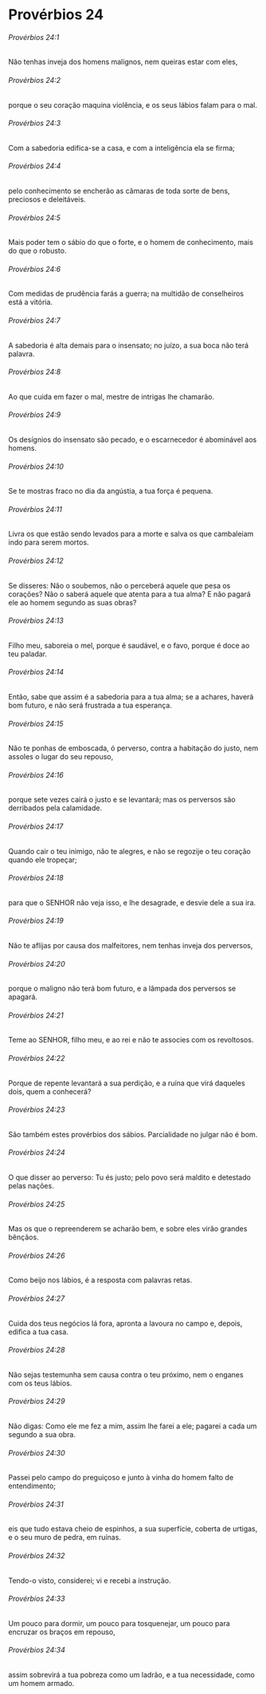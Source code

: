 # Provérbios 24

###### Provérbios 24:1

Não tenhas inveja dos homens malignos, nem queiras estar com eles,

###### Provérbios 24:2

porque o seu coração maquina violência, e os seus lábios falam para o mal.

###### Provérbios 24:3

Com a sabedoria edifica-se a casa, e com a inteligência ela se firma;

###### Provérbios 24:4

pelo conhecimento se encherão as câmaras de toda sorte de bens, preciosos e deleitáveis.

###### Provérbios 24:5

Mais poder tem o sábio do que o forte, e o homem de conhecimento, mais do que o robusto.

###### Provérbios 24:6

Com medidas de prudência farás a guerra; na multidão de conselheiros está a vitória.

###### Provérbios 24:7

A sabedoria é alta demais para o insensato; no juízo, a sua boca não terá palavra.

###### Provérbios 24:8

Ao que cuida em fazer o mal, mestre de intrigas lhe chamarão.

###### Provérbios 24:9

Os desígnios do insensato são pecado, e o escarnecedor é abominável aos homens.

###### Provérbios 24:10

Se te mostras fraco no dia da angústia, a tua força é pequena.

###### Provérbios 24:11

Livra os que estão sendo levados para a morte e salva os que cambaleiam indo para serem mortos.

###### Provérbios 24:12

Se disseres: Não o soubemos, não o perceberá aquele que pesa os corações? Não o saberá aquele que atenta para a tua alma? E não pagará ele ao homem segundo as suas obras?

###### Provérbios 24:13

Filho meu, saboreia o mel, porque é saudável, e o favo, porque é doce ao teu paladar.

###### Provérbios 24:14

Então, sabe que assim é a sabedoria para a tua alma; se a achares, haverá bom futuro, e não será frustrada a tua esperança.

###### Provérbios 24:15

Não te ponhas de emboscada, ó perverso, contra a habitação do justo, nem assoles o lugar do seu repouso,

###### Provérbios 24:16

porque sete vezes cairá o justo e se levantará; mas os perversos são derribados pela calamidade.

###### Provérbios 24:17

Quando cair o teu inimigo, não te alegres, e não se regozije o teu coração quando ele tropeçar;

###### Provérbios 24:18

para que o SENHOR não veja isso, e lhe desagrade, e desvie dele a sua ira.

###### Provérbios 24:19

Não te aflijas por causa dos malfeitores, nem tenhas inveja dos perversos,

###### Provérbios 24:20

porque o maligno não terá bom futuro, e a lâmpada dos perversos se apagará.

###### Provérbios 24:21

Teme ao SENHOR, filho meu, e ao rei e não te associes com os revoltosos.

###### Provérbios 24:22

Porque de repente levantará a sua perdição, e a ruína que virá daqueles dois, quem a conhecerá?

###### Provérbios 24:23

São também estes provérbios dos sábios. Parcialidade no julgar não é bom.

###### Provérbios 24:24

O que disser ao perverso: Tu és justo; pelo povo será maldito e detestado pelas nações.

###### Provérbios 24:25

Mas os que o repreenderem se acharão bem, e sobre eles virão grandes bênçãos.

###### Provérbios 24:26

Como beijo nos lábios, é a resposta com palavras retas.

###### Provérbios 24:27

Cuida dos teus negócios lá fora, apronta a lavoura no campo e, depois, edifica a tua casa.

###### Provérbios 24:28

Não sejas testemunha sem causa contra o teu próximo, nem o enganes com os teus lábios.

###### Provérbios 24:29

Não digas: Como ele me fez a mim, assim lhe farei a ele; pagarei a cada um segundo a sua obra.

###### Provérbios 24:30

Passei pelo campo do preguiçoso e junto à vinha do homem falto de entendimento;

###### Provérbios 24:31

eis que tudo estava cheio de espinhos, a sua superfície, coberta de urtigas, e o seu muro de pedra, em ruínas.

###### Provérbios 24:32

Tendo-o visto, considerei; vi e recebi a instrução.

###### Provérbios 24:33

Um pouco para dormir, um pouco para tosquenejar, um pouco para encruzar os braços em repouso,

###### Provérbios 24:34

assim sobrevirá a tua pobreza como um ladrão, e a tua necessidade, como um homem armado.

